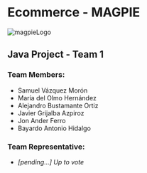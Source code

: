 # Ecommerce - MAGPIE

![magpieLogo](https://user-images.githubusercontent.com/122261059/216590098-7fa3c759-9ede-422e-aa65-35dcc49849f2.png)


## Java Project - Team 1

### Team Members:
- Samuel Vázquez Morón
- María del Olmo Hernández
- Alejandro Bustamante Ortiz
- Javier Grijalba Azpiroz
- Jon Ander Ferro
- Bayardo Antonio Hidalgo

### Team Representative: 
- _[pending...] Up to vote_
